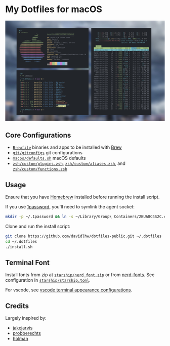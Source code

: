 # My Dotfiles for macOS

![one-dark](.github/screenshots/dotfiles.jpg)

## Core Configurations

- [`Brewfile`](Brewfile) binaries and apps to be installed with [Brew](https://brew.sh/)
- [`git/gitconfigs`](./git/gitconfigs/) git configurations
- [`macos/defaults.sh`](macos/defaults.sh) macOS defaults
- [`zsh/custom/plugins.zsh`](zsh/custom/plugins.zsh), [`zsh/custom/aliases.zsh`](zsh/custom/aliases.zsh), and [`zsh/custom/functions.zsh`](zsh/custom/functions.zsh)

## Usage

Ensure that you have [Homebrew](https://brew.sh/) installed before running the install script.

If you use [1password](https://1password.com/), you'll need to symlink the agent socket:

```sh
mkdir -p ~/.1password && ln -s ~/Library/Group\ Containers/2BUA8C4S2C.com.1password/t/agent.sock ~/.1password/agent.sock
```

Clone and run the install script:

```sh
git clone https://github.com/davidlhw/dotfiles-public.git ~/.dotfiles
cd ~/.dotfiles
./install.sh
```

## Terminal Font

Install fonts from zip at [`starship/nerd_font.zip`](./starship/nerd_font.zip) or from [nerd-fonts](https://www.nerdfonts.com/). See configuration in [`starship/starship.toml`](./starship/starship.toml).

For vscode, see [vscode terminal appearance configurations](https://code.visualstudio.com/docs/terminal/appearance).

## Credits

Largely inspired by:

- [jakejarvis](https://github.com/jakejarvis/dotfiles)
- [probberechts](https://github.com/probberechts/dotfiles)
- [holman](https://github.com/holman/dotfiles)
